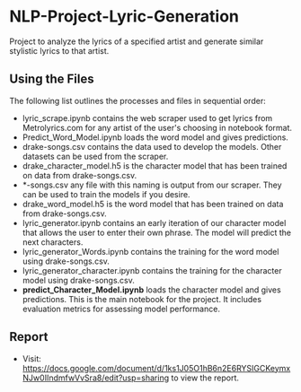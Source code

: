 # NLP-Project-Lyric-Generation
Project to analyze the lyrics of a specified artist and generate similar stylistic lyrics to that artist.

## Using the Files
The following list outlines the processes and files in sequential order:
- lyric_scrape.ipynb contains the web scraper used to get lyrics from Metrolyrics.com for any artist of the user's choosing in notebook format.
- Predict_Word_Model.ipynb loads the word model and gives predictions.
- drake-songs.csv contains the data used to develop the models.  Other datasets can be used from the scraper.
- drake_character_model.h5 is the character model that has been trained on data from drake-songs.csv.
- *-songs.csv any file with this naming is output from our scraper.  They can be used to train the models if you desire.
- drake_word_model.h5 is the word model that has been trained on data from drake-songs.csv.
- lyric_generator.ipynb contains an early iteration of our character model that allows the user to enter their own phrase.  The model will predict the next characters.
- lyric_generator_Words.ipynb contains the training for the word model using drake-songs.csv.
- lyric_generator_character.ipynb contains the training for the character model using drake-songs.csv.
- **predict_Character_Model.ipynb** loads the character model and gives predictions.  This is the main notebook for the project.  It includes evaluation metrics for assessing model performance.

## Report
- Visit: https://docs.google.com/document/d/1ks1J05O1hB6n2E6RYSIGCKeymxNJw0IIndmfwVvSra8/edit?usp=sharing to view the report.
